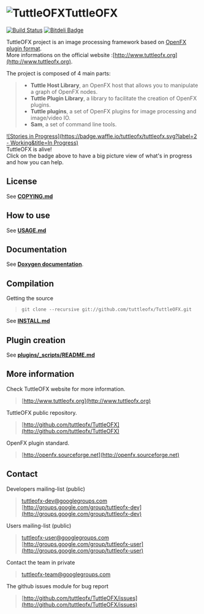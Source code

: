 ![TuttleOFX](https://github.com/tuttleofx/TuttleOFX/raw/master/plugins/_scripts/ImageEffectApi/Resources/L_ProjectName_.png "TuttleOFX")TuttleOFX
========================

[![Build Status](https://travis-ci.org/tuttleofx/TuttleOFX.svg?branch=develop)](https://travis-ci.org/tuttleofx/TuttleOFX) 
[![Bitdeli Badge](https://d2weczhvl823v0.cloudfront.net/tuttleofx/tuttleofx/trend.png)](https://bitdeli.com/free "Bitdeli Badge")

TuttleOFX project is an image processing framework based on [OpenFX plugin format](http://openfx.sourceforge.net/).  
More informations on the official website :[http://www.tuttleofx.org](http://www.tuttleofx.org).

The project is composed of 4 main parts:
> - **Tuttle Host Library**, an OpenFX host that allows you to manipulate a graph of OpenFX nodes.  
> - **Tuttle Plugin Library**, a library to facilitate the creation of OpenFX plugins.  
> - **Tuttle plugins**, a set of OpenFX plugins for image processing and image/video IO.  
> - **Sam**, a set of command line tools.  

[![Stories in Progress](https://badge.waffle.io/tuttleofx/tuttleofx.svg?label=2 - Working&title=In Progress)](http://waffle.io/tuttleofx/tuttleofx)   
TuttleOFX is alive!  
Click on the badge above to have a big picture view of what's in progress and how you can help.  

## License
See [**COPYING.md**](COPYING.md)


## How to use
See [**USAGE.md**](USAGE.md)


## Documentation
See [**Doxygen documentation**](http://tuttleofx.github.io/TuttleOFX-doxygen/).


## Compilation
Getting the source
>    `git clone --recursive git://github.com/tuttleofx/TuttleOFX.git`  

See [**INSTALL.md**](INSTALL.md)


## Plugin creation
See [**plugins/_scripts/README.md**](plugins/_scripts/README.md)


## More information

Check TuttleOFX website for more information. 
>[http://www.tuttleofx.org](http://www.tuttleofx.org)

TuttleOFX public repository.
>[http://github.com/tuttleofx/TuttleOFX](http://github.com/tuttleofx/TuttleOFX)
	
OpenFX plugin standard.
>[http://openfx.sourceforge.net](http://openfx.sourceforge.net)


## Contact

Developers mailing-list (public)
> [tuttleofx-dev@googlegroups.com](mailto:tuttleofx-dev@googlegroups.com)  
> [http://groups.google.com/group/tuttleofx-dev](http://groups.google.com/group/tuttleofx-dev)

Users mailing-list (public)
> [tuttleofx-user@googlegroups.com](mailto:tuttleofx-user@googlegroups.com)  
> [http://groups.google.com/group/tuttleofx-user](http://groups.google.com/group/tuttleofx-user)

Contact the team in private
> [tuttleofx-team@googlegroups.com](mailto:tuttleofx-team@googlegroups.com)

The github issues module for bug report
> [http://github.com/tuttleofx/TuttleOFX/issues](http://github.com/tuttleofx/TuttleOFX/issues)

